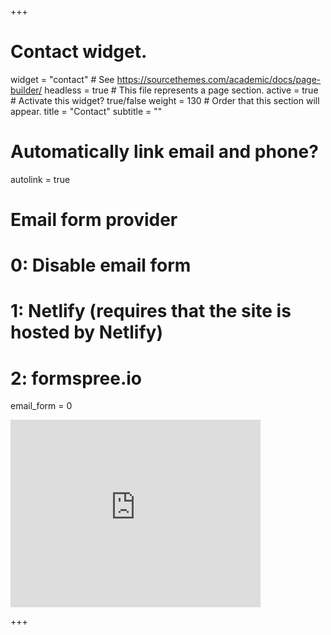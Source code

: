 +++
# Contact widget.
widget = "contact"  # See https://sourcethemes.com/academic/docs/page-builder/
headless = true  # This file represents a page section.
active = true  # Activate this widget? true/false
weight = 130  # Order that this section will appear.
title = "Contact"
subtitle = ""
# Automatically link email and phone?
autolink = true
# Email form provider
#   0: Disable email form
#   1: Netlify (requires that the site is hosted by Netlify)
#   2: formspree.io
email_form = 0

<iframe src="https://www.google.com/maps/embed?pb=!1m14!1m8!1m3!1d1075.296052907036!2d-3.7667413950210964!3d40.33354897749203!3m2!1i1024!2i768!4f13.1!3m3!1m2!1s0x0%3A0x5d851c64528aead6!2sEdificio%20Agustin%20de%20Betancourt!5e0!3m2!1ses!2ses!4v1570117206517!5m2!1ses!2ses" width="400" height="300" frameborder="0" style="border:0;" allowfullscreen=""></iframe>

+++

